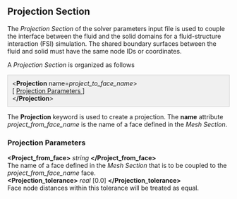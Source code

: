 <!-- =============================================================== -->
<!-- ========================= Projection Section ================== -->
<!-- =============================================================== -->

<h2 id="projection_section"> Projection Section </h2>
The <i>Projection Section</i> of the solver parameters input file is used to couple the interface between the fluid and the solid domains for a fluid-structure interaction (FSI) simulation. The shared boundary surfaces between the fluid and solid must have the same node IDs or coordinates.

A <i>Projection Section</i> is organized as follows 
<div style="background-color: #F0F0F0; padding: 10px; border: 1px solid #d0d0d0; border-left: 1px solid #d0d0d0">
&lt;<strong>Projection</strong> name=<i>project_to_face_name</i>&gt; 
<br>
[ <a href="#projection_parameters"> Projection Parameters </a> ]
<br>
&lt;<strong>/Projection</strong>&gt;
</div>

The <strong>Projection</strong> keyword is used to create a projection. The <strong>name</strong> attribute 
<i>project_from_face_name</i> is the name of a face defined in the <i>Mesh Section</i>.

<h3 id="projection_parameters"> Projection Parameters </h3>
<div class="bc_param_div">
<strong>&lt;Project_from_face></strong> <i>string</i><nobr>
<strong>&lt;/Project_from_face&gt;</strong>
</nobr><br>
The name of a face defined in the <i>Mesh Section</i> that is to be coupled to the <i>project_from_face_name</i> face.
<br>
<strong>&lt;Projection_tolerance></strong> <i>real</i> [0.0] <nobr>
<strong>&lt;/Projection_tolerance&gt;</strong>
</nobr><br>
Face node distances within this tolerance will be treated as equal. 
</div>


